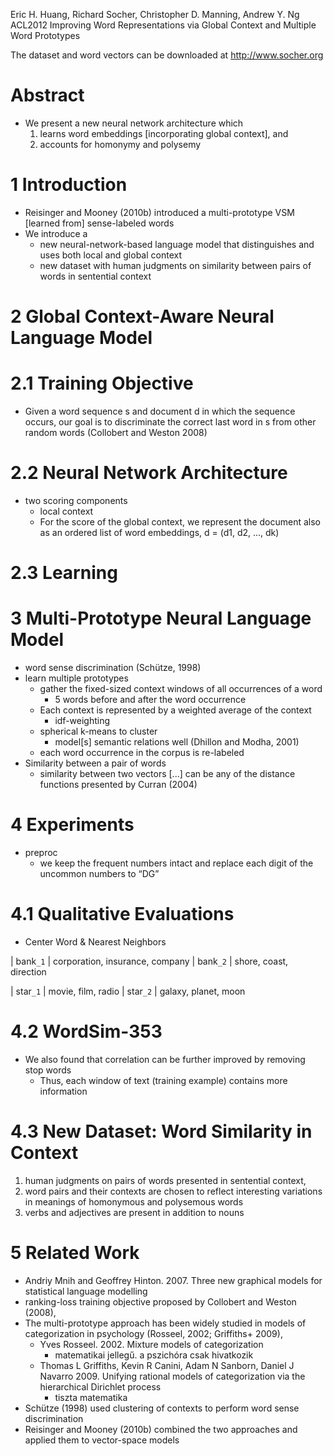 Eric H. Huang, Richard Socher, Christopher D. Manning, Andrew Y. Ng
ACL2012
Improving Word Representations via Global Context and Multiple Word Prototypes

The dataset and word vectors can be downloaded at http://www.socher.org

# Abstract

* We present a new neural network architecture which
  1. learns word embeddings [incorporating global context], and
  2. accounts for homonymy and polysemy

# 1 Introduction

* Reisinger and Mooney (2010b) introduced a
  multi-prototype VSM [learned from] sense-labeled words
* We introduce a
  * new neural-network-based language model that distinguishes and uses
    both local and global context
  * new dataset with human judgments on similarity between pairs of words
    in sentential context

# 2 Global Context-Aware Neural Language Model

# 2.1 Training Objective

* Given a word sequence s and document d in which the sequence occurs,
  our goal is to discriminate the correct last word in s
  from other random words (Collobert and Weston 2008)

# 2.2 Neural Network Architecture

* two scoring components
  * local context
  * For the score of the global context, we represent the document also
    as an ordered list of word embeddings, d = (d1, d2, ..., dk)

# 2.3 Learning

# 3 Multi-Prototype Neural Language Model

* word sense discrimination (Schütze, 1998)
* learn multiple prototypes
  * gather the fixed-sized context windows of all occurrences of a word
    * 5 words before and after the word occurrence
  * Each context is represented by a weighted average of the context
    * idf-weighting
  * spherical k-means to cluster
    * model[s] semantic relations well (Dhillon and Modha, 2001)
  * each word occurrence in the corpus is re-labeled
* Similarity between a pair of words
  * similarity between two vectors [...] can be
    any of the distance functions presented by Curran (2004)

# 4 Experiments

* preproc
  * we keep the frequent numbers intact and
    replace each digit of the uncommon numbers to “DG”

# 4.1 Qualitative Evaluations

* Center Word & Nearest Neighbors

| bank`_1` | corporation, insurance, company
| bank`_2` | shore, coast, direction

| star`_1` | movie, film, radio
| star`_2` | galaxy, planet, moon

# 4.2 WordSim-353

* We also found that correlation can be further improved by removing stop words
  * Thus, each window of text (training example) contains more information

# 4.3 New Dataset: Word Similarity in Context

1. human judgments on pairs of words presented in sentential context,
2. word pairs and their contexts are chosen to
  reflect interesting variations in meanings of homonymous and polysemous words
3. verbs and adjectives are present in addition to nouns

# 5 Related Work

* Andriy Mnih and Geoffrey Hinton. 2007.
  Three new graphical models for statistical language modelling
* ranking-loss training objective proposed by Collobert and Weston (2008),
* The multi-prototype approach has been widely studied in models of
  categorization in psychology (Rosseel, 2002; Griffiths+ 2009),
  * Yves Rosseel. 2002. Mixture models of categorization
    * matematikai jellegű. a pszichóra csak hivatkozik
  * Thomas L Griffiths, Kevin R Canini, Adam N Sanborn, Daniel J Navarro
     2009.  Unifying rational models of categorization
       via the hierarchical Dirichlet process
    * tiszta matematika
* Schütze (1998) used clustering of contexts to perform
  word sense discrimination
* Reisinger and Mooney (2010b) combined the two approaches
  and applied them to vector-space models
